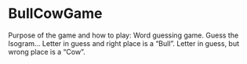 # BullCowGame

Purpose of the game and how to play:
Word guessing game.
Guess the Isogram...
Letter in guess and right place is a “Bull”.
Letter in guess, but wrong place is a “Cow”.
